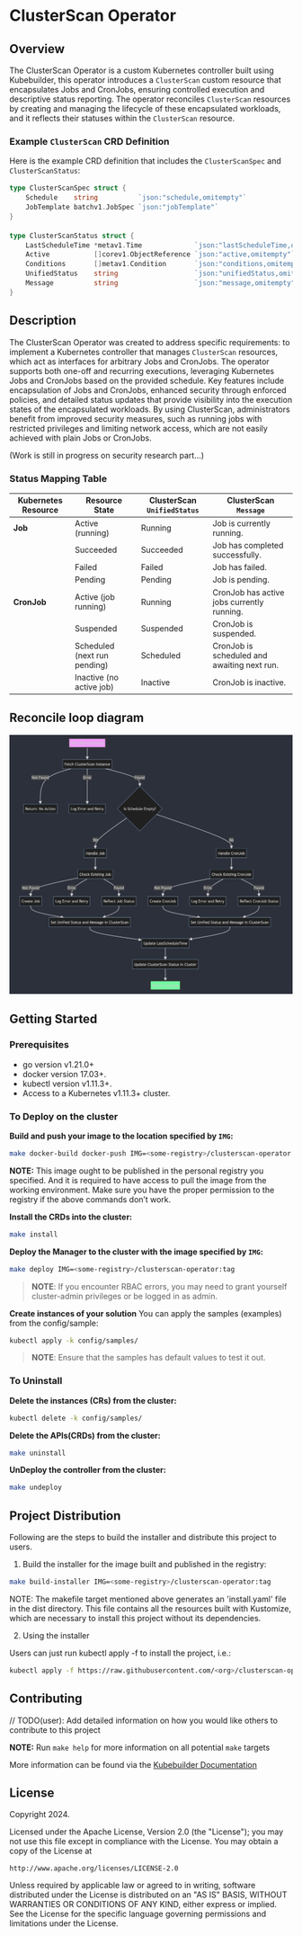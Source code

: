 # ClusterScan Operator

## Overview

The ClusterScan Operator is a custom Kubernetes controller built using Kubebuilder, this operator introduces a `ClusterScan` custom resource that encapsulates Jobs and CronJobs, ensuring controlled execution and descriptive status reporting. The operator reconciles `ClusterScan` resources by creating and managing the lifecycle of these encapsulated workloads, and it reflects their statuses within the `ClusterScan` resource.
### Example `ClusterScan` CRD Definition

Here is the example CRD definition that includes the `ClusterScanSpec` and `ClusterScanStatus`:

```go
type ClusterScanSpec struct {
    Schedule    string          `json:"schedule,omitempty"`
    JobTemplate batchv1.JobSpec `json:"jobTemplate"`
}

type ClusterScanStatus struct {
    LastScheduleTime *metav1.Time             `json:"lastScheduleTime,omitempty"`
    Active           []corev1.ObjectReference `json:"active,omitempty"`
    Conditions       []metav1.Condition       `json:"conditions,omitempty"`
    UnifiedStatus    string                   `json:"unifiedStatus,omitempty"`
    Message          string                   `json:"message,omitempty"`
}
```
## Description

The ClusterScan Operator was created to address specific requirements: to implement a Kubernetes controller that manages `ClusterScan` resources, which act as interfaces for arbitrary Jobs and CronJobs. The operator supports both one-off and recurring executions, leveraging Kubernetes Jobs and CronJobs based on the provided schedule. Key features include encapsulation of Jobs and CronJobs, enhanced security through enforced policies, and detailed status updates that provide visibility into the execution states of the encapsulated workloads. By using ClusterScan, administrators benefit from improved security measures, such as running jobs with restricted privileges and limiting network access, which are not easily achieved with plain Jobs or CronJobs. 

(Work is still in progress on security research part...)



### Status Mapping Table

| Kubernetes Resource | Resource State               | ClusterScan `UnifiedStatus` | ClusterScan `Message`                        |
|---------------------|------------------------------|-----------------------------|----------------------------------------------|
| **Job**             | Active (running)             | Running                     | Job is currently running.                    |
|                     | Succeeded                    | Succeeded                   | Job has completed successfully.              |
|                     | Failed                       | Failed                      | Job has failed.                              |
|                     | Pending                      | Pending                     | Job is pending.                              |
| **CronJob**         | Active (job running)         | Running                     | CronJob has active jobs currently running.   |
|                     | Suspended                    | Suspended                   | CronJob is suspended.                        |
|                     | Scheduled (next run pending) | Scheduled                   | CronJob is scheduled and awaiting next run.  |
|                     | Inactive (no active job)     | Inactive                    | CronJob is inactive.                         |

## Reconcile loop diagram
![Reconcile Diagram](reconcile_diagram.jpeg)


## Getting Started

### Prerequisites
- go version v1.21.0+
- docker version 17.03+.
- kubectl version v1.11.3+.
- Access to a Kubernetes v1.11.3+ cluster.

### To Deploy on the cluster
**Build and push your image to the location specified by `IMG`:**

```sh
make docker-build docker-push IMG=<some-registry>/clusterscan-operator:tag
```

**NOTE:** This image ought to be published in the personal registry you specified.
And it is required to have access to pull the image from the working environment.
Make sure you have the proper permission to the registry if the above commands don’t work.

**Install the CRDs into the cluster:**

```sh
make install
```

**Deploy the Manager to the cluster with the image specified by `IMG`:**

```sh
make deploy IMG=<some-registry>/clusterscan-operator:tag
```

> **NOTE**: If you encounter RBAC errors, you may need to grant yourself cluster-admin
privileges or be logged in as admin.

**Create instances of your solution**
You can apply the samples (examples) from the config/sample:

```sh
kubectl apply -k config/samples/
```

>**NOTE**: Ensure that the samples has default values to test it out.

### To Uninstall
**Delete the instances (CRs) from the cluster:**

```sh
kubectl delete -k config/samples/
```

**Delete the APIs(CRDs) from the cluster:**

```sh
make uninstall
```

**UnDeploy the controller from the cluster:**

```sh
make undeploy
```

## Project Distribution

Following are the steps to build the installer and distribute this project to users.

1. Build the installer for the image built and published in the registry:

```sh
make build-installer IMG=<some-registry>/clusterscan-operator:tag
```

NOTE: The makefile target mentioned above generates an 'install.yaml'
file in the dist directory. This file contains all the resources built
with Kustomize, which are necessary to install this project without
its dependencies.

2. Using the installer

Users can just run kubectl apply -f <URL for YAML BUNDLE> to install the project, i.e.:

```sh
kubectl apply -f https://raw.githubusercontent.com/<org>/clusterscan-operator/<tag or branch>/dist/install.yaml
```

## Contributing
// TODO(user): Add detailed information on how you would like others to contribute to this project

**NOTE:** Run `make help` for more information on all potential `make` targets

More information can be found via the [Kubebuilder Documentation](https://book.kubebuilder.io/introduction.html)

## License

Copyright 2024.

Licensed under the Apache License, Version 2.0 (the "License");
you may not use this file except in compliance with the License.
You may obtain a copy of the License at

    http://www.apache.org/licenses/LICENSE-2.0

Unless required by applicable law or agreed to in writing, software
distributed under the License is distributed on an "AS IS" BASIS,
WITHOUT WARRANTIES OR CONDITIONS OF ANY KIND, either express or implied.
See the License for the specific language governing permissions and
limitations under the License.

